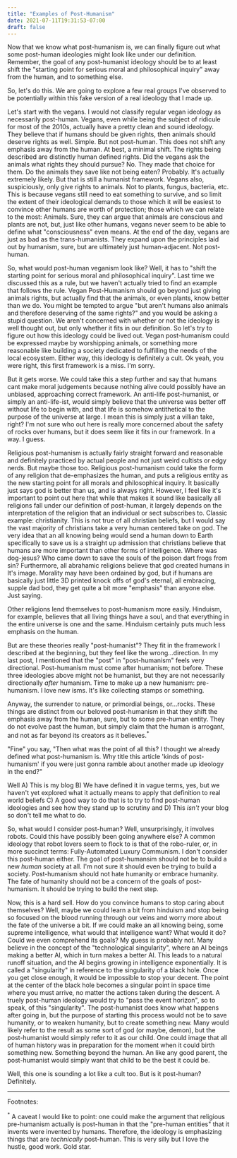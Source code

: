 ```yaml
---
title: "Examples of Post-Humanism"
date: 2021-07-11T19:31:53-07:00
draft: false
---
```


Now that we know what post-humanism is, we can finally figure out what some post-human ideologies might look like under our definition. Remember, the goal of any post-humanist ideology should be to at least shift the "starting point for serious moral and philosophical inquiry" away from the human, and to something else.

So, let's do this. We are going to explore a few real groups I've observed to be potentially within this fake version of a real ideology that I made up.

Let's start with the vegans. I would not classify regular vegan ideology as necessarily post-human. Vegans, even while being the subject of ridicule for most of the 2010s, actually have a pretty clean and sound ideology. They believe that if humans should be given rights, then animals should deserve rights as well. Simple. But not post-human. This does not shift any emphasis away from the human. At best, a minimal shift. The rights being described are distinctly human defined rights. Did the vegans ask the animals what rights they should pursue? No. They made that choice for them. Do the animals they save like not being eaten? Probably. It's actually extremely likely. But that is still a humanist framework. Vegans also, suspiciously, only give rights to animals. Not to plants, fungus, bacteria, etc. This is because vegans still need to eat something to survive, and so limit the extent of their ideological demands to those which it will be easiest to convince other humans are worth of protection; those which we can relate to the most: Animals. Sure, they can argue that animals are conscious and plants are not, but, just like other humans, vegans never seem to be able to define what "consciousness" even means. At the end of the day, vegans are just as bad as the trans-humanists. They expand upon the principles laid out by humanism, sure, but are ultimately just human-adjacent. Not post-human.

So, what would post-human veganism look like? Well, it has to "shift the starting point for serious moral and philosophical inquiry". Last time we discussed this as a rule, but we haven't actually tried to find an example that follows the rule. Vegan Post-Humanism should go beyond just giving animals rights, but actually find that the animals, or even plants, know better than we do. You might be tempted to argue "but aren't humans also animals and therefore deserving of the same rights?" and you would be asking a stupid question. We aren't concerned with whether or not the ideology is well thought out, but only whether it fits in our definition. So let's try to figure out how this ideology could be lived out. Vegan post-humanism could be expressed maybe by worshipping animals, or something more reasonable like building a society dedicated to fulfilling the needs of the local ecosystem. Either way, this ideology is definitely a cult. Ok yeah, you were right, this first framework is a miss. I'm sorry.

But it gets worse. We could take this a step further and say that humans cant make moral judgements because nothing alive could possibly have an unbiased, approaching correct framework. An anti-life post-humanist, or simply an anti-life-ist, would simply believe that the universe was better off without life to begin with, and that life is somehow antithetical to the purpose of the universe at large. I mean this is simply just a villian take, right? I'm not sure who out here is really more concerned about the safety of rocks over humans, but it does seem like it fits in our framework. In a way. I guess.

Religious post-humanism is actually fairly straight forward and reasonable and definitely practiced by actual people and not just weird cultists or edgy nerds. But maybe those too. Religious post-humanism could take the form of any religion that de-emphasizes the human, and puts a religious entity as the new starting point for all morals and philosophical inquiry. It basically just says god is better than us, and is always right. However, I feel like it's important to point out here that while that makes it sound like basically all religions fall under our definition of post-human, it largely depends on the interpretation of the religion that an individual or sect subscribes to. Classic example: christianity. This is not true of all christian beliefs, but I would say the vast majority of christians take a very human centered take on god. The very idea that an all knowing being would send a human down to Earth specifically to save us is a straight up admission that christians believe that humans are more important than other forms of intelligence. Where was dog-jesus? Who came down to save the souls of the poison dart frogs from sin? Furthermore, all abrahamic religions believe that god created humans in It's image. Morality may have been ordained by god, but if humans are basically just little 3D printed knock offs of god's eternal, all embracing, supple dad bod, they get quite a bit more "emphasis" than anyone else. Just saying.

Other religions lend themselves to post-humanism more easily. Hinduism, for example, believes that all living things have a soul, and that everything in the entire universe is one and the same. Hinduism certainly puts much less emphasis on the human.

But are these theories really "post-humanist"? They fit in the framework I described at the beginning, but they feel like the wrong...direction. In my last post, I mentioned that the "post" in "post-humanism" feels very directional. Post-humanism must come after humanism; not before. These three ideologies above might not be humanist, but they are not necessarily directionally *after* humanism. Time to make up a new humanism: pre-humanism. I love new isms. It's like collecting stamps or something.

Anyway, the surrender to nature, or primordial beings, or...rocks. These things are distinct from our beloved post-humanism in that they shift the emphasis away from the human, sure, but to some pre-human entity. They do not evolve past the human, but simply claim that the human is arrogant, and not as far beyond its creators as it believes.<sup>*</sup>

"Fine" you say, "Then what was the point of all this? I thought we already defined what post-humanism is. Why title this article 'kinds of post-humanism' if you were just gonna ramble about another made up ideology in the end?"

Well A) This is my blog B) We have defined it in vague terms, yes, but we haven't yet explored what it actually means to apply that definition to real world beliefs C) A good way to do that is to try to find post-human ideologies and see how they stand up to scrutiny and D) This *isn't* your blog so don't tell me what to do.

So, what would I consider post-human? Well, unsurprisingly, it involves robots. Could this have possibly been going anywhere else? A common ideology that robot lovers seem to flock to is that of the robo-ruler, or, in more succinct terms: Fully-Automated Luxury Communism. I don't consider this post-human either. The goal of post-humansim should not be to build a new *human* society at all. I'm not sure it should even be trying to build a society. Post-humanism should not hate humanity or embrace humanity. The fate of humanity should not be a concern of the goals of post-humanism. It should be trying to build the next step.

Now, this is a hard sell. How do you convince humans to stop caring about themselves? Well, maybe we could learn a bit from hinduism and stop being so focused on the blood running through our veins and worry more about the fate of the universe a bit. If we could make an all knowing being, some supreme intelligence, what would that intelligence want? What would it do? Could we even comprehend its goals? My guess is probably not. Many believe in the concept of the "technological singularity", where an AI beings making a better AI, which in turn makes a better AI. This leads to a natural runoff situation, and the AI begins growing in intelligence exponentially. It is called a "singularity" in reference to the singularity of a black hole. Once you get close enough, it would be impossible to stop your decent. The point at the center of the black hole becomes a singular point in space time where you must arrive, no matter the actions taken during the descent. A truely post-human ideology would try to "pass the event horizon", so to speak, of this "singularity". The post-humanist does know what happens after going in, but the purpose of starting this process would not be to save humanity, or to weaken humanity, but to create something new. Many would likely refer to the result as some sort of god (or maybe, demon), but the post-humanist would simply refer to it as our child. One could image that all of human history was in preparation for the moment when it could birth something new. Something beyond the human. An like any good parent, the post-humanist would simply want that child to be the best it could be.

Well, this one is sounding a lot like a cult too. But is it post-human? Definitely.

---

Footnotes:

<sup>*</sup> A caveat I would like to point: one could make the argument that religious pre-humanism actually is post-human in that the "pre-human entities" that it invents were invented by humans. Therefore, the ideology is emphasizing things that are *technically* post-human. This is very silly but I love the hustle, good work. Gold star.